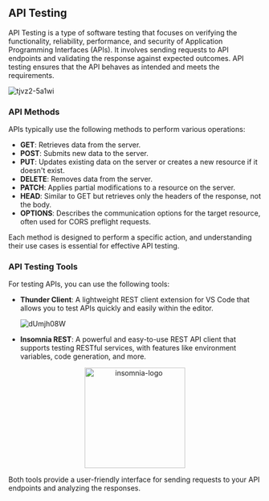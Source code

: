 ## API Testing

API Testing is a type of software testing that focuses on verifying the functionality, reliability, performance, and security of Application Programming Interfaces (APIs). It involves sending requests to API endpoints and validating the response against expected outcomes. API testing ensures that the API behaves as intended and meets the requirements.

![tjvz2-5a1wi](https://github.com/user-attachments/assets/cd47fea9-65f4-436f-b129-07107d1f0683)


### API Methods

APIs typically use the following methods to perform various operations:

- **GET**: Retrieves data from the server.
- **POST**: Submits new data to the server.
- **PUT**: Updates existing data on the server or creates a new resource if it doesn't exist.
- **DELETE**: Removes data from the server.
- **PATCH**: Applies partial modifications to a resource on the server.
- **HEAD**: Similar to GET but retrieves only the headers of the response, not the body.
- **OPTIONS**: Describes the communication options for the target resource, often used for CORS preflight requests.

Each method is designed to perform a specific action, and understanding their use cases is essential for effective API testing.

### API Testing Tools

For testing APIs, you can use the following tools:

- **Thunder Client**: A lightweight REST client extension for VS Code that allows you to test APIs quickly and easily within the editor.

  ![dUmjh08W](https://github.com/user-attachments/assets/a4ae7be2-6284-4898-83ac-313dc85ee238)

  
- **Insomnia REST**: A powerful and easy-to-use REST API client that supports testing RESTful services, with features like environment variables, code generation, and more.

 <div align="center">
  <img src="https://github.com/user-attachments/assets/9f0c1963-ed50-4c03-8d55-6632d9a9af74" alt="insomnia-logo" width="200"/>
</div>

Both tools provide a user-friendly interface for sending requests to your API endpoints and analyzing the responses.
